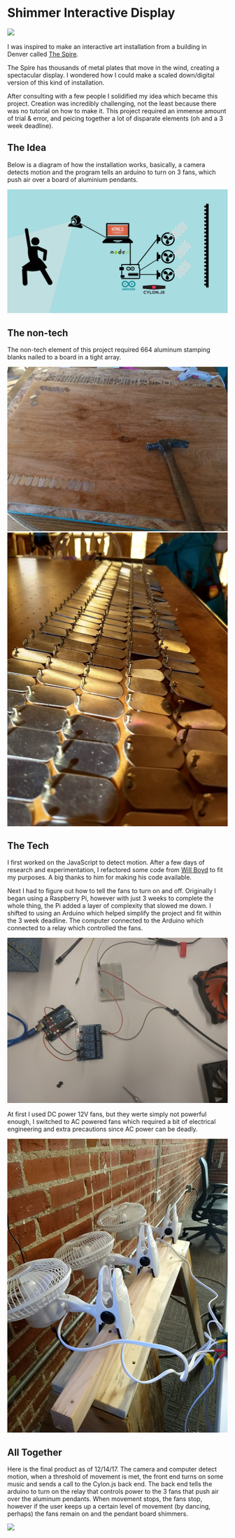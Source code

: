 # Shimmer Interactive Display
 ![](https://github.com/jonathanherring/kinetic-display/blob/master/shimmer2.gif)
 
I was inspired to make an interactive art installation from a building in Denver called [The Spire](https://github.com/jonathanherring/kinetic-display/blob/master/spire.gif).


The Spire has thousands of metal plates that move in the wind, creating a spectacular display. I wondered how I could make a 
scaled down/digital version of this kind of installation.

After consulting with a few people I solidified my idea which became this project. Creation was incredibly challenging,
not the least because there was no tutorial on how to make it. This project required an immense amount of trial & error, and
peicing together a lot of disparate elements (oh and a 3 week deadline).

## The Idea

Below is a diagram of how the installation works, basically, a camera detects motion and the program tells an arduino to turn on 3 fans, which push air over a board of aluminium pendants.

![](https://github.com/jonathanherring/kinetic-display/blob/master/project%20diagram.jpg)

## The non-tech

The non-tech element of this project required 664 aluminum stamping blanks nailed to a board in a tight array. 

![](https://github.com/jonathanherring/kinetic-display/blob/master/board%201.jpg)
![](https://github.com/jonathanherring/kinetic-display/blob/master/board%202.jpg)

## The Tech

I first worked on the JavaScript to detect motion. After a few days of research and experimentation, I refactored some code from [Will Boyd](https://github.com/lonekorean) to fit my purposes. A big thanks to him for making his code available.

Next I had to figure out how to tell the fans to turn on and off. Originally I began using a Raspberry Pi, however with just 3 weeks to complete the whole thing, the Pi added a layer of complexity that slowed me down. I shifted to using an Arduino which helped simplify the project and fit within the 3 week deadline. The computer connected to the Arduino which connected to a relay which controlled the fans. 

![](https://github.com/jonathanherring/kinetic-display/blob/master/arduinoStuff.jpg)

At first I used DC power 12V fans, but they werte simply not powerful enough, I switched to AC powered fans which required a bit of electrical engineering and extra precautions since AC power can be deadly.

![](https://github.com/jonathanherring/kinetic-display/blob/master/fansWired.jpg)

## All Together

Here is the final product as of 12/14/17. The camera and computer detect motion, when a threshold of movement is met, the front end turns on some music and sends a call to the Cylon.js back end. The back end tells the arduino to turn on the relay that controls power to the 3 fans that push air over the aluminum pendants. When movement stops, the fans stop, however if the user keeps up a certain level of movement (by dancing, perhaps) the fans remain on and the pendant board shimmers.

![](https://github.com/jonathanherring/kinetic-display/blob/master/shimmer2.gif)
